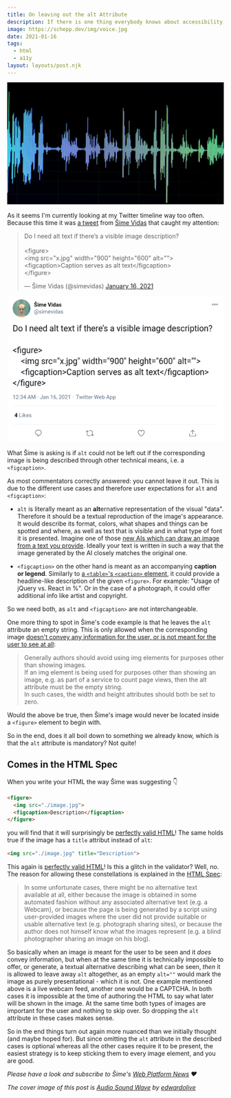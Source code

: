 ```yaml
---
title: On leaving out the alt Attribute
description: If there is one thing everybody knows about accessibility, then it is the fact that you should always have an `alt` attribute on your <img> element. And that leaving it out also results in a HTML validation error. Interestingly, the latter is only partially true.
image: https://schepp.dev/img/voice.jpg
date: 2021-01-16
tags:
  - html
  - a11y
layout: layouts/post.njk
---
```

![Bright voice Coconut Shells](/img/voice.jpg)

As it seems I'm currently looking at my Twitter timeline way too often. Because this time it was [a tweet](https://twitter.com/simevidas/status/1350239918031855618) from [Šime Vidas](https://webplatform.news/) that caught my attention:

<blockquote class="twitter-tweet"><p lang="en" dir="ltr">Do I need alt text if there’s a visible image description?<br><br>&lt;figure&gt;<br> &lt;img src=&quot;x.jpg&quot; width=&quot;900&quot; height=&quot;600&quot; alt=&quot;&quot;&gt;<br> &lt;figcaption&gt;Caption serves as alt text&lt;/figcaption&gt;<br>&lt;/figure&gt;</p>&mdash; Šime Vidas (@simevidas) <a href="https://twitter.com/simevidas/status/1350239918031855618?ref_src=twsrc%5Etfw">January 16, 2021</a></blockquote> <script async src="https://platform.twitter.com/widgets.js" charset="utf-8"></script>

<noscript>
    <img src="/img/twitter-sime-vidas-alt-attribute.png" alt="Screenshot of Šime Vidas' tweet">
</noscript>

What Šime is asking is if `alt` could not be left out if the corresponding image is being described through other technical means, i.e. a `<figcaption>`.

As most commentators correctly answered: you cannot leave it out. This is due to the different use cases and therefore user expectations for `alt` and `<figcaption>`:

* `alt` is literally meant as an **alt**ernative representation of the visual "data". Therefore it should be a textual reproduction of the image's appearance. It would describe its format, colors, what shapes and things can be spotted and where, as well as text that is visible and in what type of font it is presented. Imagine one of those [new AIs which can draw an image from a text you provide](https://www.dpreview.com/news/2488474679/researchers-teach-an-ai-to-generate-logical-images-based-on-text-captions). Ideally your text is written in such a way that the image generated by the AI closely matches the original one.

* `<figcaption>` on the other hand is meant as an accompanying **caption or legend**. Similarly to [a `<table>`'s `<caption>` element](https://developer.mozilla.org/en-US/docs/Web/HTML/Element/caption), it could provide a headline-like description of the given `<figure>`. For example: "Usage of jQuery vs. React in %". Or in the case of a photograph, it could offer additional info like artist and copyright.

So we need both, as `alt` and `<figcaption>` are not interchangeable.

One more thing to spot in Šime's code example is that he leaves the `alt` attribute an empty string. This is only allowed when the corresponding image [doesn't convey any information for the user, or is not meant for the user to see at all](https://www.w3.org/TR/2011/WD-html5-author-20110809/the-img-element.html#an-image-not-intended-for-the-user):

> Generally authors should avoid using img elements for purposes other than showing images.<br>
 If an img element is being used for purposes other than showing an image, e.g. as part of a service to count page views, then the alt attribute must be the empty string.<br>
 In such cases, the width and height attributes should both be set to zero.

Would the above be true, then Šime's image would never be located inside a `<figure>` element to begin with.

So in the end, does it all boil down to something we already know, which is that the `alt` attribute is mandatory? Not quite!

## Comes in the HTML Spec

When you write your HTML the way Šime was suggesting 👇

```html
<figure>
  <img src="./image.jpg">
  <figcaption>Description</figcaption>
</figure>
```

you will find that it will surprisingly be [perfectly valid HTML](https://html5.validator.nu/?doc=http%3A%2F%2Fschepp.github.io%2Fimagery-on-the-web%2Fdemos%2Ffigcaption.html&showsource=yes)! The same holds true if the image has a `title` attribut instead of `alt`:

```html
<img src="./image.jpg" title="Description">
```

This again is [perfectly valid HTML](https://html5.validator.nu/?doc=http%3A%2F%2Fschepp.github.io%2Fimagery-on-the-web%2Fdemos%2Ftitle.html&showsource=yes)! Is this a glitch in the validator? Well, no. The reason for allowing these constellations is explained in the [HTML Spec](https://www.w3.org/TR/2011/WD-html5-author-20110809/the-img-element.html#unknown-images):

> In some unfortunate cases, there might be no alternative text available at all, either because the image is obtained in some automated fashion without any associated alternative text (e.g. a Webcam), or because the page is being generated by a script using user-provided images where the user did not provide suitable or usable alternative text (e.g. photograph sharing sites), or because the author does not himself know what the images represent (e.g. a blind photographer sharing an image on his blog).

So basically when an image *is* meant for the user to be seen and it *does* convey information, but when at the same time it is technically impossible to offer, or generate, a textual alternative describing what can be seen, *then* it is allowed to leave away `alt` altogether, as an empty `alt=""` would mark the image as purely presentational - which it is not. One example mentioned above is a live webcam feed, another one would be a CAPTCHA. In both cases it is impossible at the time of authoring the HTML to say what later will be shown in the image. At the same time both types of images are important for the user and nothing to skip over. So dropping the `alt` attribute in these cases makes sense.

So in the end things turn out again more nuanced than we initially thought (and maybe hoped for). But since omitting the `alt` attribute in the described cases is optional whereas all the other cases require it to be present, the easiest strategy is to keep sticking them to every image element, and you are good.

_Please have a look and subscribe to Šime's [Web Platform News](https://webplatform.news/) ❤_

_The cover image of this post is [Audio Sound Wave](https://www.shutterstock.com/de/image-photo/audio-sound-wave-studio-editing-computer-1234708303) by [edwardolive](https://www.shutterstock.com/de/g/edwardolive)_
